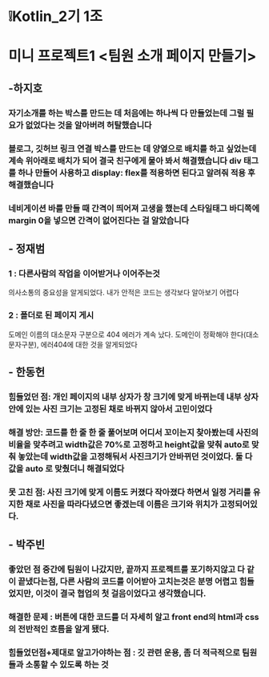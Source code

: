 # ❕Kotlin_2기 1조
# 미니 프로젝트1 <팀원 소개 페이지 만들기>

## -하지호
### 자기소개를 하는 박스를 만드는 데 처음에는 하나씩 다 만들었는데 그럴 필요가 없었다는 것을 알아버려 허탈했습니다
### 블로그, 깃허브 링크 연결 박스를 만드는 데 양옆으로 배치를 하고 싶었는데 계속 위아래로 배치가 되어 결국 친구에게 물아 봐서 해결했습니다 div 태그를 하나 만들어 사용하고 display: flex를 적용하면 된다고 알려줘 적용 후 해결했습니다
### 네비게이션 바를 만들 때 간격이 띄어져 고생을 했는데 스타일태그 바디쪽에 margin 0을 넣으면 간격이 없어진다는 걸 알았습니다




## - 정재범
### 1 : 다른사람의 작업을 이어받거나 이어주는것  
의사소통의 중요성을 알게되었다. 내가 안적은 코드는 생각보다 알아보기 어렵다
### 2 : 폴더로 된 페이지 게시
도메인 이름의 대소문자 구분으로 404 에러가 계속 났다. 도메인이 정확해야 한다(대소문자구분), 에러404에 대한 것을 알게되었다



## - 한동헌
### 힘들었던 점: 개인 페이지의 내부 상자가 창 크기에 맞게 바뀌는데 내부 상자 안에 있는 사진 크기는 고정된 채로 바뀌지 않아서 고민이었다
### 해결 방안: 코드를 한 줄 한 줄 풀어보며 어디서 꼬이는지 찾아봤는데 사진의 비율을 맞추려고 width값은 70%로 고정하고 height값을 맞춰 auto로 맞춰 놓았는데 width값을 고정해둬서 사진크기가 안바뀌던 것이었다. 둘 다 값을 auto 로 맞췄더니 해결되었다
### 못 고친 점: 사진 크기에 맞게 이름도 커졌다 작아졌다 하면서 일정 거리를 유지한 채로 사진을 따라다녔으면 좋겠는데 이름은 크기와 위치가 고정되어있다.





## - 박주빈
### 좋았던 점 중간에 팀원이 나갔지만, 끝까지 프로젝트를 포기하지않고 다 같이 끝냈다는점, 다른 사람의 코드를 이어받아 고치는것은 분명 어렵고 힘들었지만, 이것이 결국 협업의 첫 걸음이었다고 생각했습니다.
### 해결한 문제 : 버튼에 대한 코드를 더 자세히 알고 front end의 html과 css의 전반적인 흐름을 알게 됐다.
### 힘들었던점+제대로 알고가야하는 점 : 깃 관련 운용, 좀 더 적극적으로 팀원들과 소통할 수 있도록 하는 것